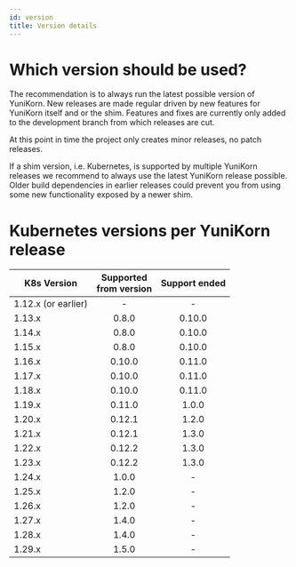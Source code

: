 ```yaml
---
id: version
title: Version details
---
```


<!--
Licensed to the Apache Software Foundation (ASF) under one
or more contributor license agreements.  See the NOTICE file
distributed with this work for additional information
regarding copyright ownership.  The ASF licenses this file
to you under the Apache License, Version 2.0 (the
"License"); you may not use this file except in compliance
with the License.  You may obtain a copy of the License at

  http://www.apache.org/licenses/LICENSE-2.0

Unless required by applicable law or agreed to in writing,
software distributed under the License is distributed on an
"AS IS" BASIS, WITHOUT WARRANTIES OR CONDITIONS OF ANY
KIND, either express or implied.  See the License for the
specific language governing permissions and limitations
under the License.
-->

# Which version should be used?

The recommendation is to always run the latest possible version of YuniKorn.
New releases are made regular driven by new features for YuniKorn itself and or the shim. 
Features and fixes are currently only added to the development branch from which releases are cut.

At this point in time the project only creates minor releases, no patch releases.

If a shim version, i.e. Kubernetes, is supported by multiple YuniKorn releases we recommend to always use the latest YuniKorn release possible.
Older build dependencies in earlier releases could prevent you from using some new functionality exposed by a newer shim.

# Kubernetes versions per YuniKorn release

| K8s Version         | Supported <br/>from version | Support ended |
|---------------------|:---------------------------:|:-------------:|
| 1.12.x (or earlier) |              -              |       -       |
| 1.13.x              |            0.8.0            |    0.10.0     |
| 1.14.x              |            0.8.0            |    0.10.0     |
| 1.15.x              |            0.8.0            |    0.10.0     |
| 1.16.x              |           0.10.0            |    0.11.0     |
| 1.17.x              |           0.10.0            |    0.11.0     |
| 1.18.x              |           0.10.0            |    0.11.0     |
| 1.19.x              |           0.11.0            |     1.0.0     |
| 1.20.x              |           0.12.1            |     1.2.0     |
| 1.21.x              |           0.12.1            |     1.3.0     |
| 1.22.x              |           0.12.2            |     1.3.0     |
| 1.23.x              |           0.12.2            |     1.3.0     |
| 1.24.x              |            1.0.0            |       -       |
| 1.25.x              |            1.2.0            |       -       |
| 1.26.x              |            1.2.0            |       -       |
| 1.27.x              |            1.4.0            |       -       |
| 1.28.x              |            1.4.0            |       -       |
| 1.29.x              |            1.5.0            |       -       |

